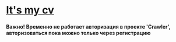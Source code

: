 # [It's my cv](https://aleksey4ik.github.io/cv/)

#### Важно! Временно не работает авторизация в проекте 'Crawler', авторизоваться пока можно только через регистрацию

